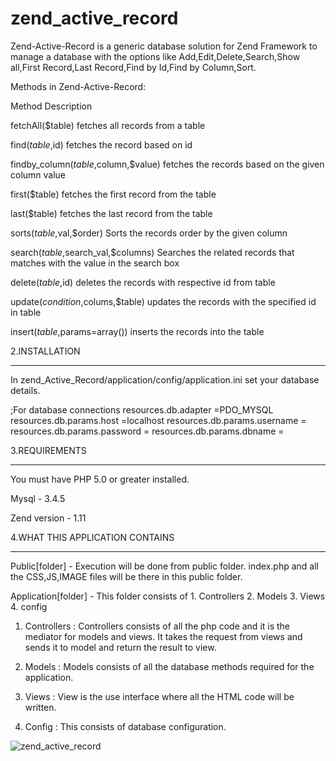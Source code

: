 zend_active_record
==================

Zend-Active-Record is a generic database solution for Zend Framework to manage a database with the options like Add,Edit,Delete,Search,Show all,First Record,Last Record,Find by Id,Find by Column,Sort.


Methods in Zend-Active-Record:


Method  				                      Description

fetchAll($table)				              fetches all records from a table

find($table,$id)				              fetches the record based on id

findby_column($table,$column,$value)	fetches the records based on the given column value

first($table)				                  fetches the first record from the table

last($table)				                  fetches the last record from the table

sorts($table,$val,$order)			        Sorts the records order by the given column

search($table,$search_val,$columns)	  Searches the related records that matches with the value in the search box

delete($table,$id)				            deletes the records with respective id from table

update($condition,$colums,$table)		  updates the records with the specified id in table

insert($table,$params=array())		    inserts the records into the table


2.INSTALLATION

******************************************

In zend_Active_Record/application/config/application.ini set your database details.

;For database connections
	resources.db.adapter =PDO_MYSQL
	resources.db.params.host =localhost
	resources.db.params.username =<username>
	resources.db.params.password =<password>
	resources.db.params.dbname =<database name>



3.REQUIREMENTS

******************************************

You must have PHP 5.0 or greater installed.

Mysql - 3.4.5

Zend version - 1.11


4.WHAT THIS APPLICATION CONTAINS

******************************************

Public[folder] - Execution will be done from public folder. index.php and all the CSS,JS,IMAGE files will be there in this public folder.

Application[folder] - This folder consists of 
			1. Controllers
			2. Models
			3. Views
			4. config
			
1. Controllers : Controllers consists of all the php code and it is the mediator for models and views. It takes the request from views and sends it to model and return the result to view.

2. Models : Models consists of all the database methods required for the application.

3. Views : View is the use interface where all the HTML code will be written.

4. Config : This consists of database configuration.




<img style="max-width:100%;" src="https://github.com/lavanya-nyros/zend_active_record/raw/master/screenshot.bmp" alt="zend_active_record" title="zend_active_record">
